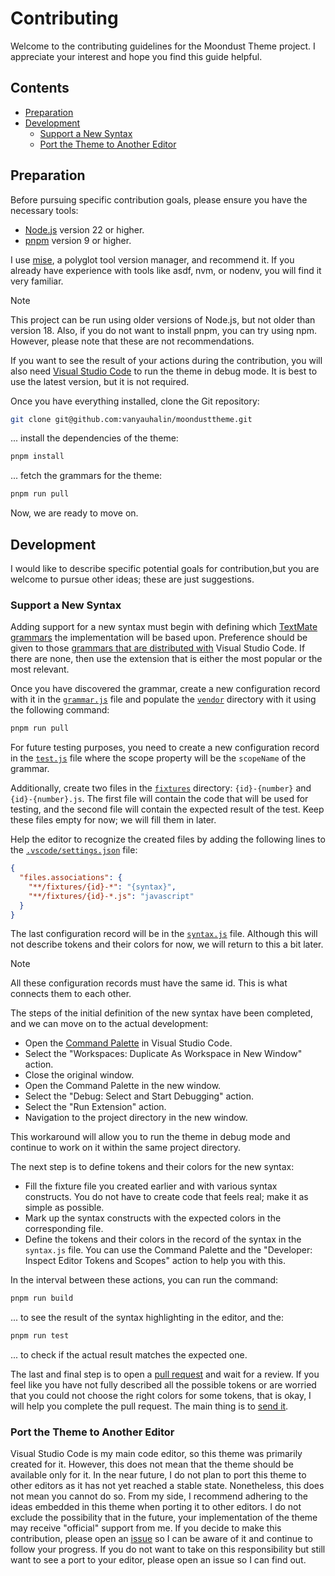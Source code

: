 # Contributing

Welcome to the contributing guidelines for the Moondust Theme project. I appreciate your interest and hope you find this guide helpful.

## Contents

- [Preparation](#preparation)
- [Development](#development)
  - [Support a New Syntax](#support-a-new-syntax)
  - [Port the Theme to Another Editor](#port-the-theme-to-another-editor)

## Preparation

Before pursuing specific contribution goals, please ensure you have the necessary tools:

- [Node.js] version 22 or higher.
- [pnpm] version 9 or higher.

I use [mise], a polyglot tool version manager, and recommend it. If you already have experience with tools like asdf, nvm, or nodenv, you will find it very familiar.

> [!NOTE]
>
> This project can be run using older versions of Node.js, but not older than version 18. Also, if you do not want to install pnpm, you can try using npm. However, please note that these are not recommendations.

If you want to see the result of your actions during the contribution, you will also need [Visual Studio Code] to run the theme in debug mode. It is best to use the latest version, but it is not required.

Once you have everything installed, clone the Git repository:

```sh
git clone git@github.com:vanyauhalin/moondusttheme.git
```

... install the dependencies of the theme:

```sh
pnpm install
```

... fetch the grammars for the theme:

```sh
pnpm run pull
```

Now, we are ready to move on.

## Development

I would like to describe specific potential goals for contribution,but you are welcome to pursue other ideas; these are just suggestions.

### Support a New Syntax

Adding support for a new syntax must begin with defining which [TextMate grammars] the implementation will be based upon. Preference should be given to those [grammars that are distributed with] Visual Studio Code. If there are none, then use the extension that is either the most popular or the most relevant.

Once you have discovered the grammar, create a new configuration record with it in the [`grammar.js`] file and populate the [`vendor`] directory with it using the following command:

```sh
pnpm run pull
```

For future testing purposes, you need to create a new configuration record in the [`test.js`] file where the scope property will be the `scopeName` of the grammar.

Additionally, create two files in the [`fixtures`] directory: `{id}-{number}` and `{id}-{number}.js`. The first file will contain the code that will be used for testing, and the second file will contain the expected result of the test. Keep these files empty for now; we will fill them in later.

Help the editor to recognize the created files by adding the following lines to the [`.vscode/settings.json`] file:

```json
{
  "files.associations": {
    "**/fixtures/{id}-*": "{syntax}",
    "**/fixtures/{id}-*.js": "javascript"
  }
}
```

The last configuration record will be in the [`syntax.js`] file. Although this will not describe tokens and their colors for now, we will return to this a bit later.

> [!NOTE]
>
> All these configuration records must have the same id. This is what connects them to each other.

The steps of the initial definition of the new syntax have been completed, and we can move on to the actual development:

- Open the [Command Palette] in Visual Studio Code.
- Select the "Workspaces: Duplicate As Workspace in New Window" action.
- Close the original window.
- Open the Command Palette in the new window.
- Select the "Debug: Select and Start Debugging" action.
- Select the "Run Extension" action.
- Navigation to the project directory in the new window.

This workaround will allow you to run the theme in debug mode and continue to work on it within the same project directory.

The next step is to define tokens and their colors for the new syntax:

- Fill the fixture file you created earlier and with various syntax constructs. You do not have to create code that feels real; make it as simple as possible.
- Mark up the syntax constructs with the expected colors in the corresponding file.
- Define the tokens and their colors in the record of the syntax in the `syntax.js` file. You can use the Command Palette and the "Developer: Inspect Editor Tokens and Scopes" action to help you with this.

In the interval between these actions, you can run the command:

```sh
pnpm run build
```

... to see the result of the syntax highlighting in the editor, and the:

```sh
pnpm run test
```

... to check if the actual result matches the expected one.

The last and final step is to open a [pull request] and wait for a review. If you feel like you have not fully described all the possible tokens or are worried that you could not choose the right colors for some tokens, that is okay, I will help you complete the pull request. The main thing is to [send it].

### Port the Theme to Another Editor

Visual Studio Code is my main code editor, so this theme was primarily created for it. However, this does not mean that the theme should be available only for it. In the near future, I do not plan to port this theme to other editors as it has not yet reached a stable state. Nonetheless, this does not mean you cannot do so. From my side, I recommend adhering to the ideas embedded in this theme when porting it to other editors. I do not exclude the possibility that in the future, your implementation of the theme may receive "official" support from me. If you decide to make this contribution, please open an [issue] so I can be aware of it and continue to follow your progress. If you do not want to take on this responsibility but still want to see a port to your editor, please open an issue so I can find out.

<!-- Footnotes -->

[`.vscode/settings.json`]: ./.vscode/settings.json
[`fixtures`]: ./fixtures
[`vendor`]: ./vendor
[`grammar.js`]: ./grammar.js
[`syntax.js`]: ./syntax.js
[`test.js`]: ./test.js

[TextMate grammars]: https://macromates.com/manual/en/language_grammars/
[grammars that are distributed with]: https://github.com/microsoft/vscode/tree/main/extensions/
[Command Palette]: https://code.visualstudio.com/docs/getstarted/userinterface/#_command-palette
[pull request]: https://docs.github.com/en/github/collaborating-with-issues-and-pull-requests/about-pull-requests/
[send it]: https://github.com/vanyauhalin/moondusttheme/pulls/
[issue]: https://github.com/vanyauhalin/moondusttheme/issues/

[mise]: https://mise.jdx.dev/
[Node.js]: https://nodejs.org/
[pnpm]: https://pnpm.io/
[Visual Studio Code]: https://code.visualstudio.com/
